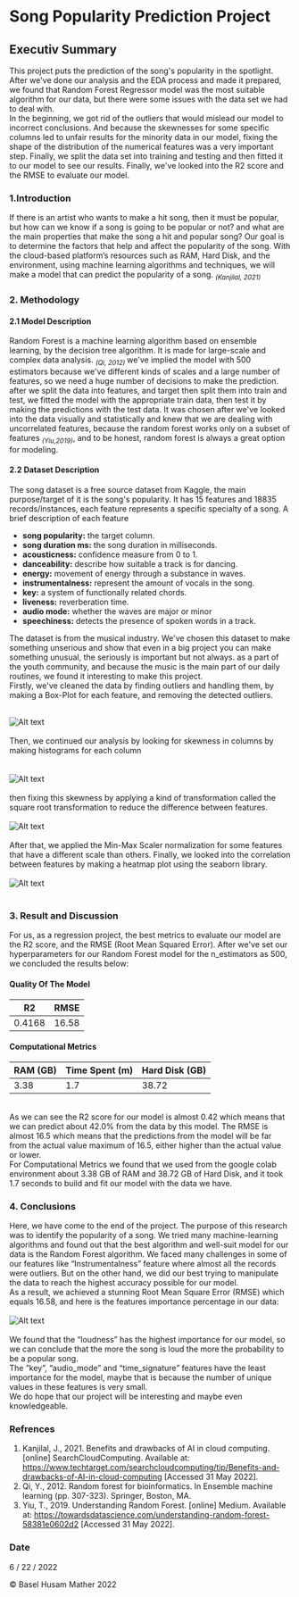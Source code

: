 # Song Popularity Prediction Project

## Executiv Summary
This project puts the prediction of the song's popularity in the spotlight. After we've done our analysis and the EDA process and made it prepared, we found that Random Forest Regressor model was the most suitable algorithm for our data, but there were some issues with the data set we had to deal with. <br>
In the beginning, we got rid of the outliers that would mislead our model to incorrect conclusions. And because the skewnesses for some specific columns led to unfair results for the minority data in our model, fixing the shape of the distribution of the numerical features was a very important step. Finally, we split the data set into training and testing and then fitted it to our model to see our results. Finally, we've looked into the R2 score and the RMSE to evaluate our model. <br>

### 1.Introduction
If there is an artist who wants to make a hit song, then it must be popular, but how can we know if a song is going to be popular or not? and what are the main properties that make the song a hit and popular song? Our goal is to determine the factors that help and affect the popularity of the song. With the cloud-based platform’s resources such as RAM, Hard Disk, and the environment, using machine learning algorithms and techniques, we will make a model that can predict the popularity of a song. <sub> <i>(Kanjilal, 2021)</sub></i> <br>

### 2. Methodology
#### 2.1 Model Description
Random Forest is a machine learning algorithm based on ensemble learning, by the decision tree algorithm. It is made for large-scale and complex data analysis. <sub> <i>(Qi, 2012) </sub> </i> we've implied the model with 500 estimators because we've different kinds of scales and a large number of features, so we need a huge number of decisions to make the prediction. after we split the data into features, and target then split them into train and test, we fitted the model with the appropriate train data, then test it by making the predictions with the test data. It was chosen after we've looked into the data visually and statistically and knew that we are dealing with uncorrelated features, because the random forest works only on a subset of features <sub> <i>(Yiu,2019)</sub></i>, and to be honest, random forest is always a great option for modeling. <br>
#### 2.2 Dataset Description
The song dataset is a free source dataset from Kaggle, the main purpose/target of it is the song's popularity. It has 15 features and 18835 records/instances, each feature represents a specific specialty of a song. A brief description of each feature <br>
<ul>
  <li> <b>song popularity:</b> the target column. </li>
  <li> <b>song duration ms:</b> the song duration in milliseconds. </li>
  <li> <b>acousticness:</b> confidence measure from 0 to 1. </li>
  <li> <b>danceability:</b> describe how suitable a track is for dancing. </li>
  <li> <b>energy:</b> movement of energy through a substance in waves. </li>
  <li> <b>instrumentalness:</b> represent the amount of vocals in the song. </li>
  <li> <b>key:</b> a system of functionally related chords. </li>
  <li> <b>liveness:</b> reverberation time. </li>
  <li> <b>audio mode:</b> whether the waves are major or minor </li>
  <li> <b>speechiness:</b> detects the presence of spoken words in a track. </li>
  
</ul>

The dataset is from the musical industry. We've chosen this dataset to make something unserious and show that even in a big project you can make something unusual, the seriously is important but not always. as a part of the youth community, and because the music is the main part of our daily routines, we found it interesting to make this project. <br>
Firstly, we've cleaned the data by finding outliers and handling them, by making a Box-Plot for each feature, and removing the detected outliers. <br> <br>

![Alt text](https://github.com/baselhusam/Song-Popularity-Prediction/blob/main/Images/Screenshot%202022-06-22%20020401.png "BoxPlot Figure For All Columns") <br> <br>
Then, we continued our analysis by looking for skewness in columns by making histograms for each column <br> <br>  
![Alt text](https://github.com/baselhusam/Song-Popularity-Prediction/blob/main/Images/Screenshot%202022-06-22%20020529.png "Histogram Figure For All Columns") <br><br>
then fixing this skewness by applying a kind of transformation called the square root transformation to reduce the difference between features. <br><br>
![Alt text](https://github.com/baselhusam/Song-Popularity-Prediction/blob/main/Images/Screenshot%202022-06-22%20020621.png "The Distribution After The Transformation") <br><br>
After that, we applied the Min-Max Scaler normalization for some features that have a different scale than others. Finally, we looked into the correlation between features by making a heatmap plot using the seaborn library. <br> <br>
![Alt text](https://github.com/baselhusam/Song-Popularity-Prediction/blob/main/Images/Screenshot%202022-06-22%20020642.png "Heatmap Figure For Correlation Between Features") <br><br>

### 3. Result and Discussion
For us, as a regression project, the best metrics to evaluate our model are the R2 score, and the RMSE (Root Mean Squared Error). After we've set our hyperparameters for our Random Forest model for the n_estimators as 500, we concluded the results below:
#### Quality Of The Model
| R2 | RMSE |
| --- | --- |
| 0.4168 | 16.58 |

#### Computational Metrics
| RAM (GB) | Time Spent (m) | Hard Disk (GB) |
| ---- | ----- | ----- |
| 3.38 | 1.7 | 38.72 |

<br> 
As we can see the R2 score for our model is almost 0.42 which means that we can predict about 42.0% from the data by this model.
The RMSE is almost 16.5 which means that the predictions from the model will be far from the actual value maximum of 16.5, either higher than the actual value or lower. <br>
For Computational Metrics we found that we used from the google colab environment about 3.38 GB of RAM and 38.72 GB of Hard Disk, and it took 1.7 seconds to build and fit our model with the data we have. <br>

### 4. Conclusions
Here, we have come to the end of the project. The purpose of this research was to identify the popularity of a song. We tried many machine-learning algorithms and found out that the best algorithm and well-suit model for our data is the Random Forest algorithm. We faced many challenges in some of our features like “Instrumentalness” feature where almost all the records were outliers. But on the other hand, we did our best trying to manipulate the data to reach the highest accuracy possible for our model. <br>
As a result, we achieved a stunning Root Mean Square Error (RMSE) which equals 16.58, and here is the features importance percentage in our data: <br> <br>
![Alt text](https://github.com/baselhusam/Song-Popularity-Prediction/blob/main/Images/Screenshot%202022-06-22%20020816.png "Features Importance For The Model") <br> <br>
We found that the “loudness” has the highest importance for our model, so we can conclude that the more the song is loud the more the probability to be a popular song. <br>
The ”key”, “audio_mode” and “time_signature” features have the least importance for the model, maybe that is because the number of unique values in these features is very small. <br>
We do hope that our project will be interesting and maybe even knowledgeable. <br>

### Refrences
1. Kanjilal, J., 2021. Benefits and drawbacks of AI in cloud computing. [online] SearchCloudComputing. Available at:
https://www.techtarget.com/searchcloudcomputing/tip/Benefits-and-drawbacks-of-AI-in-cloud-computing [Accessed 31 May 2022]. <br>
2. Qi, Y., 2012. Random forest for bioinformatics. In Ensemble machine learning (pp. 307-323). Springer, Boston, MA. <br>
3. Yiu, T., 2019. Understanding Random Forest. [online] Medium. Available at: https://towardsdatascience.com/understanding-random-forest-58381e0602d2 [Accessed 31 May 2022]. <br>


### Date
6 / 22 / 2022

&copy; Basel Husam Mather 2022 
